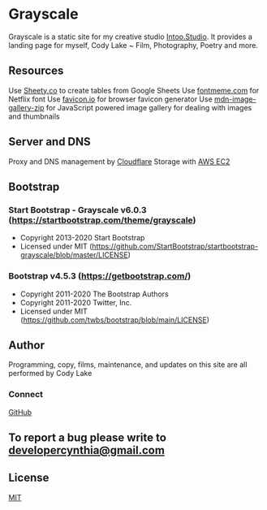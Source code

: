 # Grayscale

Grayscale is a static site for my creative studio [Intoo.Studio](https://intoo.studio/). It provides a landing page for myself, Cody Lake ~ Film, Photography, Poetry and more.

## Resources

Use [Sheety.co](https://sheety.co/) to create tables from Google Sheets
Use [fontmeme.com](https://fontmeme.com/permalink/210109/f0c4b65a8d33ec0191e6c68b2dbd07b2.png) for Netflix font
Use [favicon.io](https://favicon.io/) for browser favicon generator
Use [mdn-image-gallery-zip](https://github.com/mdn/learning-area/blob/master/javascript/building-blocks/gallery/gallery-start.zip?raw=true) for JavaScript powered image gallery for dealing with images and thumbnails

## Server and DNS

Proxy and DNS management by [Cloudflare](https://www.cloudflare.com/) 
Storage with [AWS EC2](https://aws.amazon.com/ec2/?nc2=h_ql_prod_fs_ec2&ec2-whats-new.sort-by=item.additionalFields.postDateTime&ec2-whats-new.sort-order=desc)

## Bootstrap

### Start Bootstrap - Grayscale v6.0.3 (https://startbootstrap.com/theme/grayscale)
* Copyright 2013-2020 Start Bootstrap
* Licensed under MIT (https://github.com/StartBootstrap/startbootstrap-grayscale/blob/master/LICENSE)
### Bootstrap v4.5.3 (https://getbootstrap.com/)
 * Copyright 2011-2020 The Bootstrap Authors
 * Copyright 2011-2020 Twitter, Inc.
 * Licensed under MIT (https://github.com/twbs/bootstrap/blob/main/LICENSE)

## Author
Programming, copy, films, maintenance, and updates on this site are all performed by Cody Lake

### Connect
[GitHub](https://github.com/publishct)

## To report a bug please write to developercynthia@gmail.com

## License
[MIT](https://choosealicense.com/licenses/mit/)
